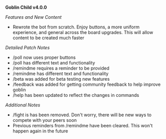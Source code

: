 **Goblin Child v4.0.0**

*Features and New Content*

- Rewrote the bot from scratch. Enjoy buttons, a more uniform experience, and general across the board upgrades. This will allow content to be created much faster

*Detailed Patch Notes*

- /poll now uses proper buttons
- /poll has different text and functionality
- /remindme requires a reminder to be provided
- /remindme has different text and functionality
- /beta was added for beta testing new features
- /feedback was added for getting community feedback to help improve goblin
- /help has been updated to reflect the changes in commands

*Additional Notes*

- /fight is has been removed. Don't worry, there will be new ways to compete with your peers soon
- Previous reminders from /remindme have been cleared. This won't happen again in the future
